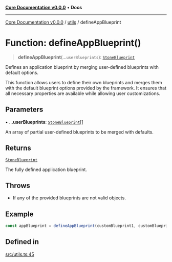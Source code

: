 [**Core Documentation v0.0.0**](../../README.md) • **Docs**

***

[Core Documentation v0.0.0](../../modules.md) / [utils](../README.md) / defineAppBlueprint

# Function: defineAppBlueprint()

> **defineAppBlueprint**(...`userBlueprints`): [`StoneBlueprint`](../../options/StoneBlueprint/interfaces/StoneBlueprint.md)

Defines an application blueprint by merging user-defined blueprints with default options.

This function allows users to define their own blueprints and merges them with
the default blueprint options provided by the framework.
It ensures that all necessary properties are available while allowing user customizations.

## Parameters

• ...**userBlueprints**: [`StoneBlueprint`](../../options/StoneBlueprint/interfaces/StoneBlueprint.md)[]

An array of partial user-defined blueprints to be merged with defaults.

## Returns

[`StoneBlueprint`](../../options/StoneBlueprint/interfaces/StoneBlueprint.md)

The fully defined application blueprint.

## Throws

- If any of the provided blueprints are not valid objects.

## Example

```typescript
const appBlueprint = defineAppBlueprint(customBlueprint1, customBlueprint2);
```

## Defined in

[src/utils.ts:45](https://github.com/stonemjs/core/blob/65be5a9387baf469de681455799e33a2688aa3c9/src/utils.ts#L45)
